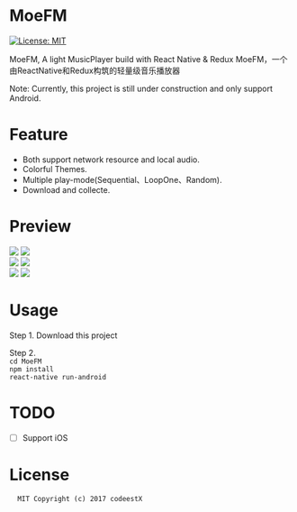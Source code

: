 # MoeFM

[![License: MIT](https://img.shields.io/badge/License-MIT-yellow.svg)](https://opensource.org/licenses/MIT)

MoeFM, A light MusicPlayer build with React Native & Redux
MoeFM，一个由ReactNative和Redux构筑的轻量级音乐播放器

Note: Currently, this project is still under construction and only support Android.

# Feature

* Both support network resource and local audio.
* Colorful Themes.
* Multiple play-mode(Sequential、LoopOne、Random).
* Download and collecte.

# Preview
![](https://github.com/codeestX/MoeFM/raw/master/preview/0.jpg)
![](https://github.com/codeestX/MoeFM/raw/master/preview/1.jpg)  
![](https://github.com/codeestX/MoeFM/raw/master/preview/2.jpg)
![](https://github.com/codeestX/MoeFM/raw/master/preview/3.jpg)  
![](https://github.com/codeestX/MoeFM/raw/master/preview/4.jpg)
![](https://github.com/codeestX/MoeFM/raw/master/preview/5.jpg)  

# Usage

Step 1. Download this project
   
Step 2.  
`cd MoeFM`  
`npm install`  
`react-native run-android`

# TODO

- [ ] Support iOS

# License

      MIT Copyright (c) 2017 codeestX


